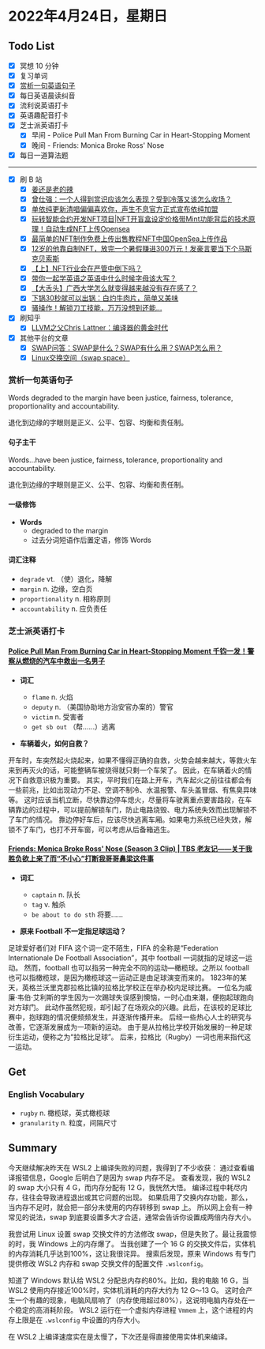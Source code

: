 # 2022年4月24日，星期日

## Todo List

- [x] 冥想 10 分钟
- [x] 复习单词
- [x] [赏析一句英语句子](#赏析一句英语句子)
- [x] 每日英语晨读纠音
- [x] 流利说英语打卡
- [x] 英语趣配音打卡
- [x] 芝士派英语打卡
  - [x] 早间 - Police Pull Man From Burning Car in Heart-Stopping Moment
  - [x] 晚间 - Friends: Monica Broke Ross' Nose
- [x] 每日一道算法题
--------
- [x] 刷 B 站
  - [x] [姜还是老的辣](https://b23.tv/gaUlxo0)
  - [x] [曾仕强：一个人得到赏识应该怎么表现？受到冷落又该怎么收场？](https://b23.tv/RBipwGn)
  - [x] [单依纯更新清唱偏偏喜欢你，声生不息官方正式宣布依纯加盟](https://b23.tv/I6b5T7Z)
  - [x] [玩转智能合约开发NFT项目|NFT开盲盒设定价格带Mint功能背后的技术原理！自动生成NFT上传Opensea](https://b23.tv/3BeaOaI)
  - [x] [最简单的NFT制作免费上传出售教程NFT中国OpenSea上传作品](https://b23.tv/tIz9n6J)
  - [x] [12岁的他靠自制NFT，放完一个暑假赚进300万元！发豪言要当下个马斯克贝索斯](https://b23.tv/aroSKoq)
  - [x] [【上】NFT行业会在严管中倒下吗？](https://b23.tv/FkyVeJd)
  - [x] [带你一起学英语之英语中什么时候字母该大写？](https://b23.tv/wNCXN9d)
  - [x] [【大舌头】广西大学怎么就变得越来越没有存在感了？](https://b23.tv/XdZptgy)
  - [x] [下锅30秒就可以出锅：白灼牛肉片，简单又美味](https://b23.tv/g8MmXX5)
  - [x] [骚操作！解锁刀工技能，万万没想到还能...](https://b23.tv/bd1clgQ)
- [x] 刷知乎
  - [x] [LLVM之父Chris Lattner：编译器的黄金时代](https://zhuanlan.zhihu.com/p/502730940)
- [x] 其他平台的文章
  - [x] [SWAP问答：SWAP是什么？SWAP有什么用？SWAP怎么用？](https://www.daweibro.com/node/206)
  - [x] [Linux交换空间（swap space）](https://segmentfault.com/a/1190000008125116)

### 赏析一句英语句子

Words degraded to the margin have been justice, fairness, tolerance, proportionality and accountability.

退化到边缘的字眼则是正义、公平、包容、均衡和责任制。

#### 句子主干

Words...have been justice, fairness, tolerance, proportionality and accountability.

退化到边缘的字眼则是正义、公平、包容、均衡和责任制。

#### 一级修饰

- **Words**
  - degraded to the margin
  - 过去分词短语作后置定语，修饰 Words

#### 词汇注释

- `degrade` vt. （使）退化，降解
- `margin` n. 边缘，空白页
- `proportionality` n. 相称原则
- `accountability` n. 应负责任

### 芝士派英语打卡

#### [Police Pull Man From Burning Car in Heart-Stopping Moment 千钧一发！警察从燃烧的汽车中救出一名男子](https://reading.baicizhan.com/h5/listen-movie.html?id=635&wxapp=mint_danni_ear#/home)

- **词汇**

  - `flame` n. 火焰
  - `deputy` n. （美国协助地方治安官办案的）警官
  - `victim` n. 受害者
  - `get sb out` （帮……）逃离

- **车辆着火，如何自救？**

开车时，车突然起火烧起来，如果不懂得正确的自救，火势会越来越大，等救火车来到再灭火的话，可能整辆车被烧得就只剩一个车架了。
因此，在车辆着火的情况下自救意识极为重要。
其实，平时我们在路上开车，汽车起火之前往往都会有一些前兆，比如出现动力不足、空调不制冷、水温报警、车头盖冒烟、有焦臭异味等。
这时应该当机立断，尽快靠边停车熄火，尽量将车驶离重点要害路段，在车辆靠边的过程中，可以提前解锁车门，防止电路烧毁、电力系统失效而出现解锁不了车门的情况。
靠边停好车后，应该尽快逃离车厢。如果电力系统已经失效，解锁不了车门，也打不开车窗，可以考虑从后备箱逃生。

#### [Friends: Monica Broke Ross' Nose (Season 3 Clip) | TBS 老友记——关于我胜负欲上来了而“不小心”打断我哥哥鼻梁这件事](http://reading.baicizhan.com/h5/listen-movie.html?id=636&wxapp=mint_danni_ear#/home)

- **词汇**

  - `captain` n. 队长
  - `tag` v. 触杀
  - `be about to do sth` 将要……

- **原来 Football 不一定指足球运动？**

足球爱好者们对 FIFA 这个词一定不陌生，FIFA 的全称是“Federation Internationale De Football Association”，其中 football  一词就指的足球这一运动。
然而，football 也可以指另一种完全不同的运动—橄榄球。之所以 football 也可以指橄榄球，是因为橄榄球这一运动正是由足球演变而来的。
1823年的某天，英格兰沃里克郡拉格比镇的拉格比学校正在举办校内足球比赛。
一位名为威廉·韦伯·艾利斯的学生因为一次踢球失误感到懊恼，一时心血来潮，便抱起球跑向对方球门。
此动作虽然犯规，却引起了在场观众的兴趣。此后，在该校的足球比赛中，抱球跑的情况便频频发生，并逐渐传播开来。
后经一些热心人士的研究与改善，它逐渐发展成为一项新的运动。
由于是从拉格比学校开始发展的一种足球衍生运动，便称之为“拉格比足球”。
后来，拉格比（Rugby）一词也用来指代这一运动。

## Get

### English Vocabulary

- `rugby` n. 橄榄球，英式橄榄球
- `granularity` n. 粒度，间隔尺寸

## Summary

今天继续解决昨天在 WSL2 上编译失败的问题，我得到了不少收获：
通过查看编译报错信息，Google 后明白了是因为 swap 内存不足。
查看发现，我的 WSL2 的 swap 大小只有 4 G，而内存分配有 12 G，我恍然大悟。
编译过程中耗尽内存，往往会导致进程退出或其它问题的出现。
如果启用了交换内存功能，那么，当内存不足时，就会把一部分未使用的内存转移到 swap 上。
所以网上会有一种常见的说法，swap 到底要设置多大才合适，通常会告诉你设置成两倍内存大小。

我尝试用 Linux 设置 swap 交换文件的方法修改 swap，但是失败了。最让我震惊的时，我 Windows 上的内存爆了。
当我创建了一个 16 G 的交换文件后，实体机的内存消耗几乎达到100%，这让我很诧异。
搜索后发现，原来 Windows 有专门提供修改 WSL2 内存和 swap 交换文件的配置文件 `.wslconfig`。

知道了 Windows 默认给 WSL2 分配总内存的80%。比如，我的电脑 16 G，当 WSL2 使用内存接近100%时，实体机消耗的内存大约为 12 G～13 G。
这时会产生一个有趣的现象，电脑风扇响了（内存使用超过80%），这说明电脑内存处在一个稳定的高消耗阶段。
WSL2 运行在一个虚拟内存进程 `Vmmem` 上，这个进程的内存上限是在 `.wslconfig` 中设置的内存大小。

在 WSL2 上编译速度实在是太慢了，下次还是得直接使用实体机来编译。
